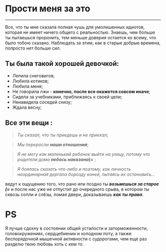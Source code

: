 # Прости меня за это
---------------------

Все, что ты мне сказала полная чушь для умолишенных идиотов, которая не имеет ничего общего с реальностью.
Знаешь, чем больше ты пытаешься проронить, тем меньше доверия остается ко всему, что было тобою сказано. Наблюдать за этим, как в старые добрые времена, попросто нет больше сил.

## Ты была такой хорошей девочкой:

* Лепила снеговигов;
* Любила котиков;
* Любила меня;
* Не говорила лжи - **конечно, после все окажется совсем иначе**;
* Сидела за учебниками, приближаясь к своей цели;
* Ненавидела соседей снизу;
* Ждала весну;

## Все эти вещи :

> *Ты сказал, что ты приедешь и не приехал*;

> *Мы переросли* ***наши отношения***;

> *Я не могу как маленький ребенок выйти на улицу, потому что родители дома* ***небось наказана*(=** ;

> *Я боялась сказать что-либо и поэтому, как личность неординарная дергала борозду коней, пытаясь их остановить...*

ведут  к ощущению того, что рано или поздно ты ***возьмешься за старое (=*** и после нас уже не отпустит до очередного срыва, в котором ты сквозь сопли и слёзы, ломая двери, доказываешь ***как ты права***.

# PS

Я лучше сдохну в состоянии общей усталости и заторможенности, головокружениях, сердцебиении и холодном поту, а также беспорядочной мышечной активности с судорогами, чем еще раз разделю твою любовь хоть с кем то.
